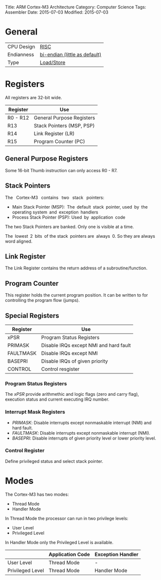 Title: ARM Cortex-M3 Architecture
Category: Computer Science
Tags: Assembler
Date: 2015-07-03
Modified: 2015-07-03


# General

|            |                                                                                               |
|------------|-----------------------------------------------------------------------------------------------|
| CPU Design | [RISC](https://en.m.wikipedia.org/wiki/Reduced_instruction_set_computer)                      |
| Endianness | [bi-endian (little as default)](https://en.m.wikipedia.org/wiki/Bi-endian#Bi-endian_hardware) |
| Type       | [Load/Store](https://en.m.wikipedia.org/wiki/Load/store_architecture)                         |

# Registers

All registers are 32-bit wide.

| Register   | Use                       |
|------------|---------------------------|
| R0 - R12   | General Purpose Registers |
| R13        | Stack Pointers (MSP, PSP) |
| R14        | Link Register (LR)        |
| R15        | Program Counter (PC)      |

## General Purpose Registers

Some 16-bit Thumb instruction can only access R0 - R7.

## Stack Pointers
The  Cortex-M3  contains  two  stack  pointers:

- Main Stack Pointer (MSP): The default stack pointer, used by the operating system and exception handlers
- Process Stack Pointer (PSP): Used by application code

The two Stack Pointers are banked. Only one is visible at a time.

The lowest 2 bits of the stack pointers are always 0. So they are always word aligned.

## Link Register

The Link Register contains the return address of a subroutine/function.

## Program Counter

This register holds the current program position. It can be written to for 
controlling the program flow (jumps).

## Special Registers

| Register  | Use                                    |
|-----------|----------------------------------------|
| xPSR      | Program Status Registers               |
| PRIMASK   | Disable IRQs except NMI and hard fault |
| FAULTMASK | Disable IRQs except NMI                |
| BASEPRI   | Disable IRQs of given priority         |
| CONTROL   | Control resgister                      |

### Program Status Registers

The *xPSR* provide arithmethic and logic flags (zero and carry flag),
execution status and current executing IRQ number.

### Interrupt Mask Registers

- *PRIMASK*: Disable interrupts except nonmaskable interrupt (NMI) and hard fault.
- *FAULTMASK*: Disable interrupts except nonmaskable interrupt (NMI).
- *BASEPRI*: Disable interrupts of given priority level or lower priority level.

### Control Register

Define privileged status and select stack pointer.

# Modes

The Cortex-M3 has two modes:

- Thread Mode
- Handler Mode

In Thread Mode the processor can run in two privilege levels:

- User Level
- Privileged Level

In Handler Mode only the Privileged Level is available.

|                  | Application Code | Exception Handler |
|------------------|------------------|-------------------|
| User Level       | Thread Mode      |       -           |
| Privileged Level | Thread Mode      | Handler Mode      |



